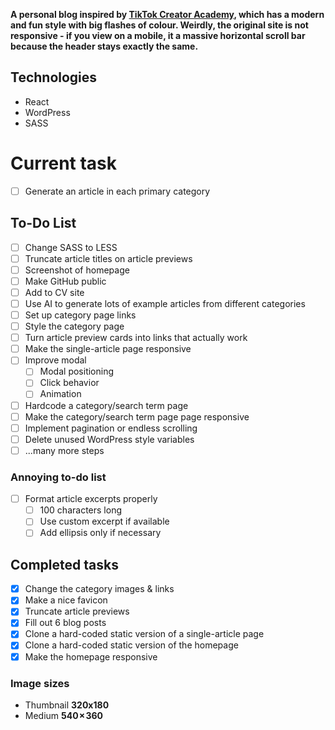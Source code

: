 **A personal blog inspired by [TikTok Creator Academy](https://www.tiktok.com/creator-academy), which has a modern and fun style with big flashes of colour. Weirdly, the original site is not responsive - if you view on a mobile, it a massive horizontal scroll bar because the header stays exactly the same.**

## Technologies

- React
- WordPress
- SASS

# Current task

- [ ] Generate an article in each primary category

## To-Do List

- [ ] Change SASS to LESS
- [ ] Truncate article titles on article previews
- [ ] Screenshot of homepage
- [ ] Make GitHub public
- [ ] Add to CV site
- [ ] Use AI to generate lots of example articles from different categories
- [ ] Set up category page links
- [ ] Style the category page
- [ ] Turn article preview cards into links that actually work
- [ ] Make the single-article page responsive
- [ ] Improve modal
  - [ ] Modal positioning
  - [ ] Click behavior
  - [ ] Animation
- [ ] Hardcode a category/search term page
- [ ] Make the category/search term page page responsive
- [ ] Implement pagination or endless scrolling
- [ ] Delete unused WordPress style variables
- [ ] ...many more steps

### Annoying to-do list

- [ ] Format article excerpts properly
  - [ ] 100 characters long
  - [ ] Use custom excerpt if available
  - [ ] Add ellipsis only if necessary

## Completed tasks

- [x] Change the category images & links
- [x] Make a nice favicon
- [x] Truncate article previews
- [x] Fill out 6 blog posts
- [x] Clone a hard-coded static version of a single-article page
- [x] Clone a hard-coded static version of the homepage
- [x] Make the homepage responsive

### Image sizes

- Thumbnail **320x180**
- Medium **540 × 360**
